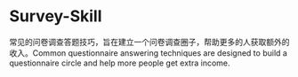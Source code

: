 # Survey-Skill
常见的问卷调查答题技巧，旨在建立一个问卷调查圈子，帮助更多的人获取额外的收入。Common questionnaire answering techniques are designed to build a questionnaire circle and help more people get extra income.
